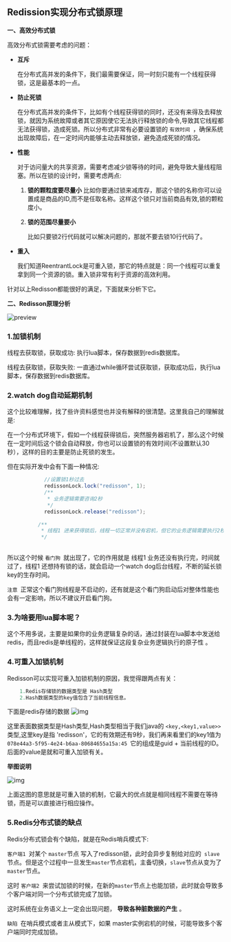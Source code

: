 ## Redission实现分布式锁原理

**一、高效分布式锁**

高效分布式锁需要考虑的问题：

- **互斥**

  在分布式高并发的条件下，我们最需要保证，同一时刻只能有一个线程获得锁，这是最基本的一点。

- **防止死锁**

  在分布式高并发的条件下，比如有个线程获得锁的同时，还没有来得及去释放锁，就因为系统故障或者其它原因使它无法执行释放锁的命令,导致其它线程都无法获得锁，造成死锁。所以分布式非常有必要设置锁的 `有效时间 `，确保系统出现故障后，在一定时间内能够主动去释放锁，避免造成死锁的情况。

- **性能**

  对于访问量大的共享资源，需要考虑减少锁等待的时间，避免导致大量线程阻塞。所以在锁的设计时，需要考虑两点:

  1. **锁的颗粒度要尽量小**
     比如你要通过锁来减库存，那这个锁的名称你可以设置成是商品的ID,而不是任取名称。这样这个锁只对当前商品有效,锁的颗粒度小。

  1. **锁的范围尽量要小** 

     比如只要锁2行代码就可以解决问题的，那就不要去锁10行代码了。

- **重入**

  我们知道ReentrantLock是可重入锁，那它的特点就是：同一个线程可以重复拿到同一个资源的锁。重入锁非常有利于资源的高效利用。

针对以上Redisson都能很好的满足，下面就来分析下它。

**二、Redisson原理分析**

![preview](/Users/mbpzy/images/view.jpeg)

### 1.加锁机制

线程去获取锁，获取成功: 执行lua脚本，保存数据到redis数据库。

线程去获取锁，获取失败: 一直通过while循环尝试获取锁，获取成功后，执行lua脚本，保存数据到redis数据库。

### 2.watch dog自动延期机制

这个比较难理解，找了些许资料感觉也并没有解释的很清楚。这里我自己的理解就是:

在一个分布式环境下，假如一个线程获得锁后，突然服务器宕机了，那么这个时候在一定时间后这个锁会自动释放，你也可以设置锁的有效时间(不设置默认30秒），这样的目的主要是防止死锁的发生。

但在实际开发中会有下面一种情况:

```java
            //设置锁1秒过去
            redissonLock.lock("redisson", 1);
            /**
             * 业务逻辑需要咨询2秒
             */
            redissonLock.release("redisson");
    
          /**
           * 线程1 进来获得锁后，线程一切正常并没有宕机，但它的业务逻辑需要执行2秒，这就会有个问题，在 线程1 执行1秒后，这个锁就自动过期了，那么这个时候 线程2 进来了。那么就存在 线程1和线程2 同时在这段业务逻辑里执行代码，这当然是不合理的。而且如果是这种情况，那么在解锁时系统会抛异常，因为解锁和加锁已经不是同一线程了.
           */
    
```

所以这个时候 `看门狗 `就出现了，它的作用就是 线程1 业务还没有执行完，时间就过了，线程1 还想持有锁的话，就会启动一个watch dog后台线程，不断的延长锁key的生存时间。

`注意 `正常这个看门狗线程是不启动的，还有就是这个看门狗启动后对整体性能也会有一定影响，所以不建议开启看门狗。

### 3.为啥要用lua脚本呢？

这个不用多说，主要是如果你的业务逻辑复杂的话，通过封装在lua脚本中发送给redis，而且redis是单线程的，这样就保证这段复杂业务逻辑执行的原子性 。

### 4.可重入加锁机制

Redisson可以实现可重入加锁机制的原因，我觉得跟两点有关：

```mathematica
    1.Redis存储锁的数据类型是 Hash类型
    2.Hash数据类型的key值包含了当前线程信息。
```

下面是redis存储的数据
![img](/Users/mbpzy/images/1460000022355786.jpeg)

这里表面数据类型是Hash类型,Hash类型相当于我们java的 `<key,<key1,value>> `类型,这里key是指 'redisson'，它的有效期还有9秒，我们再来看里们的key1值为 `078e44a3-5f95-4e24-b6aa-80684655a15a:45 `它的组成是guid + 当前线程的ID。后面的value是就和可重入加锁有关。

**举图说明**

![img](/Users/mbpzy/images/1460000022355787.jpeg)

上面这图的意思就是可重入锁的机制，它最大的优点就是相同线程不需要在等待锁，而是可以直接进行相应操作。

### 5.Redis分布式锁的缺点

Redis分布式锁会有个缺陷，就是在Redis哨兵模式下:

`客户端1 `对某个 `master`节点 写入了redisson锁，此时会异步复制给对应的` slave`节点。但是这个过程中一旦发生`master`节点宕机，主备切换，`slave`节点从变为了 `master`节点。

这时 `客户端2 `来尝试加锁的时候，在新的`master`节点上也能加锁，此时就会导致多个客户端对同一个分布式锁完成了加锁。

这时系统在业务语义上一定会出现问题， **导致各种脏数据的产生** 。

`缺陷 `在哨兵模式或者主从模式下，如果 master实例宕机的时候，可能导致多个客户端同时完成加锁。